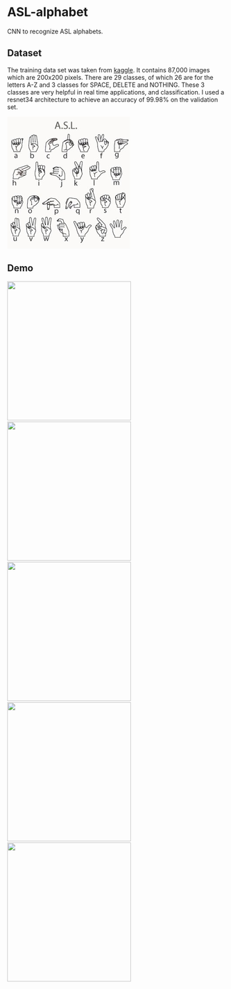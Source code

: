 # ASL-alphabet
CNN to recognize ASL alphabets.
## Dataset
The training data set was taken from [kaggle](https://www.kaggle.com/grassknoted/asl-alphabet). It contains 87,000 images which are 200x200 pixels. There are 29 classes, of which 26 are for the letters A-Z and 3 classes for SPACE, DELETE and NOTHING. These 3 classes are very helpful in real time applications, and classification. I used a resnet34 architecture to achieve an accuracy of 99.98% on the validation set.

![ASL-alphabet](https://raw.githubusercontent.com/utkarshchawla/ASL-alphabet/master/resources/asl-alphabet.jpg "Logo Title Text 1")

## Demo

<img src="https://github.com/utkarshchawla/ASL-alphabet/blob/master/resources/A-E.gif?raw=true" width="285" height="320"> <img src="https://github.com/utkarshchawla/ASL-alphabet/blob/master/resources/F-J.gif?raw=true" width="285" height="320"> <img src="https://github.com/utkarshchawla/ASL-alphabet/blob/master/resources/K-O.gif?raw=true" width="285" height="320"> <img src="https://github.com/utkarshchawla/ASL-alphabet/blob/master/resources/P-T.gif?raw=true" width="285" height="320"> <img src="https://github.com/utkarshchawla/ASL-alphabet/blob/master/resources/U-Z.gif?raw=true" width="285" height="320">
